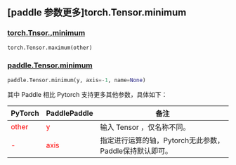 ## [paddle 参数更多]torch.Tensor.minimum

### [torch.Tnsor.,minimum](https://pytorch.org/docs/stable/generated/torch.Tensor.minimum.html)

```python
torch.Tensor.maximum(other)
```

### [paddle.Tensor.minimum](https://www.paddlepaddle.org.cn/documentation/docs/zh/api/paddle/Tensor_cn.html#minimum-y-axis-1-name-none)

```python
paddle.Tensor.minimum(y, axis=-1, name=None)
```

其中 Paddle 相比 Pytorch 支持更多其他参数，具体如下：

| PyTorch                          | PaddlePaddle                    | 备注                                 |
|----------------------------------|---------------------------------|------------------------------------|
| <font color='red'> other </font> | <font color='red'> y </font>    | 输⼊ Tensor ，仅名称不同。                  |
| <font color='red'> - </font>     | <font color='red'> axis </font> | 指定进行运算的轴，Pytorch无此参数，Paddle保持默认即可。 |